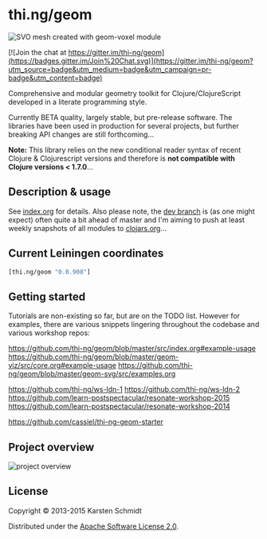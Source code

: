 # thi.ng/geom

![SVO mesh created with geom-voxel module](assets/svo-d7.jpg)

[![Join the chat at https://gitter.im/thi-ng/geom](https://badges.gitter.im/Join%20Chat.svg)](https://gitter.im/thi-ng/geom?utm_source=badge&utm_medium=badge&utm_campaign=pr-badge&utm_content=badge)

Comprehensive and modular geometry toolkit for Clojure/ClojureScript
developed in a literate programming style.

Currently BETA quality, largely stable, but pre-release software. The
libraries have been used in production for several projects, but
further breaking API changes are still forthcoming...

**Note:** This library relies on the new
conditional reader syntax of recent Clojure & Clojurescript versions
and therefore is **not compatible with Clojure versions < 1.7.0**...

## Description & usage

See [index.org](src/index.org) for details. Also please note, the
[dev branch](https://github.com/thi-ng/geom/tree/develop) is (as one
might expect) often quite a bit ahead of master and I'm aiming to push
at least weekly snapshots of all modules to
[clojars.org](http://clojars.org)...

## Current Leiningen coordinates

```clj
[thi.ng/geom "0.0.908"]
```

## Getting started

Tutorials are non-existing so far, but are on the TODO list. However for examples, there are various snippets lingering throughout the codebase and various workshop repos:

https://github.com/thi-ng/geom/blob/master/src/index.org#example-usage
https://github.com/thi-ng/geom/blob/master/geom-viz/src/core.org#example-usage
https://github.com/thi-ng/geom/blob/master/geom-svg/src/examples.org

https://github.com/thi-ng/ws-ldn-1
https://github.com/thi-ng/ws-ldn-2
https://github.com/learn-postspectacular/resonate-workshop-2015
https://github.com/learn-postspectacular/resonate-workshop-2014

https://github.com/cassiel/thi-ng-geom-starter

## Project overview

![project overview](assets/overview.png)

## License

Copyright © 2013-2015 Karsten Schmidt

Distributed under the
[Apache Software License 2.0](http://www.apache.org/licenses/LICENSE-2.0).
